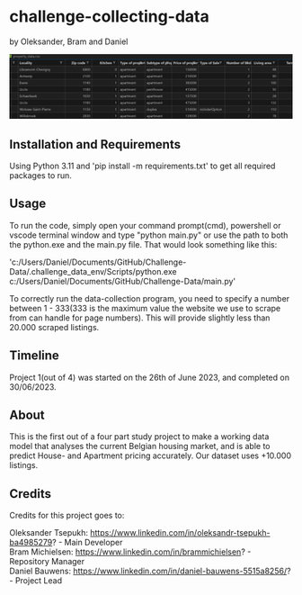 # challenge-collecting-data
by Oleksander, Bram and Daniel

![dataset](./assets/csvfile.png)

## Installation and Requirements
Using Python 3.11 and 'pip install -m requirements.txt' to get all required packages to run.

## Usage
To run the code, simply open your command prompt(cmd), powershell or vscode terminal window and type "python main.py" or use the path to both the python.exe and the main.py file. That would look something like this:    

'c:/Users/Daniel/Documents/GitHub/Challenge-Data/.challenge_data_env/Scripts/python.exe c:/Users/Daniel/Documents/GitHub/Challenge-Data/main.py'   
   
To correctly run the data-collection program, you need to specify a number between 1 - 333(333 is the maximum value the website we use to scrape from can handle for page numbers). This will provide slightly less than 20.000 scraped listings.

## Timeline
Project 1(out of 4) was started on the 26th of June 2023, and completed on 30/06/2023.

## About
This is the first out of a four part study project to make a working data model that analyses the current Belgian housing market, and is able to predict House- and Apartment pricing accurately. Our dataset uses +10.000 listings.

## Credits
Credits for this project goes to:       

Oleksander Tsepukh: https://www.linkedin.com/in/oleksandr-tsepukh-ba4985279?   - Main Developer    
Bram Michielsen: https://www.linkedin.com/in/brammichielsen?   - Repository Manager      
Daniel Bauwens: https://www.linkedin.com/in/daniel-bauwens-5515a8256/?   - Project Lead    

